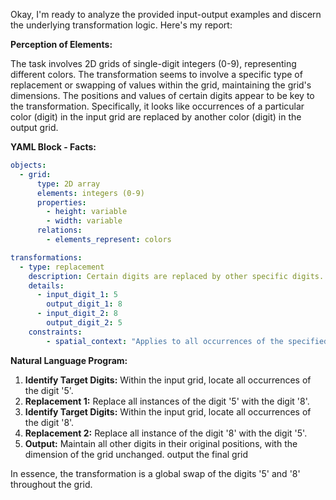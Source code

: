 Okay, I'm ready to analyze the provided input-output examples and discern the underlying transformation logic. Here's my report:

**Perception of Elements:**

The task involves 2D grids of single-digit integers (0-9), representing different colors. The transformation seems to involve a specific type of replacement or swapping of values within the grid, maintaining the grid's dimensions. The positions and values of certain digits appear to be key to the transformation. Specifically, it looks like occurrences of a particular color (digit) in the input grid are replaced by another color (digit) in the output grid.

**YAML Block - Facts:**


```yaml
objects:
  - grid:
      type: 2D array
      elements: integers (0-9)
      properties:
        - height: variable
        - width: variable
      relations:
        - elements_represent: colors

transformations:
  - type: replacement
    description: Certain digits are replaced by other specific digits.
    details:
      - input_digit_1: 5
        output_digit_1: 8
      - input_digit_2: 8
        output_digit_2: 5
    constraints:
        - spatial_context: "Applies to all occurrences of the specified digits within the entire grid."

```


**Natural Language Program:**

1.  **Identify Target Digits:** Within the input grid, locate all occurrences of the digit '5'.
2.  **Replacement 1:** Replace all instances of the digit '5' with the digit '8'.
3. **Identify Target Digits:** Within the input grid, locate all occurrences of the digit '8'.
4. **Replacement 2:** Replace all instance of the digit '8' with the digit '5'.
5. **Output:** Maintain all other digits in their original positions, with the dimension of the grid unchanged. output the final grid

In essence, the transformation is a global swap of the digits '5' and '8' throughout the grid.

